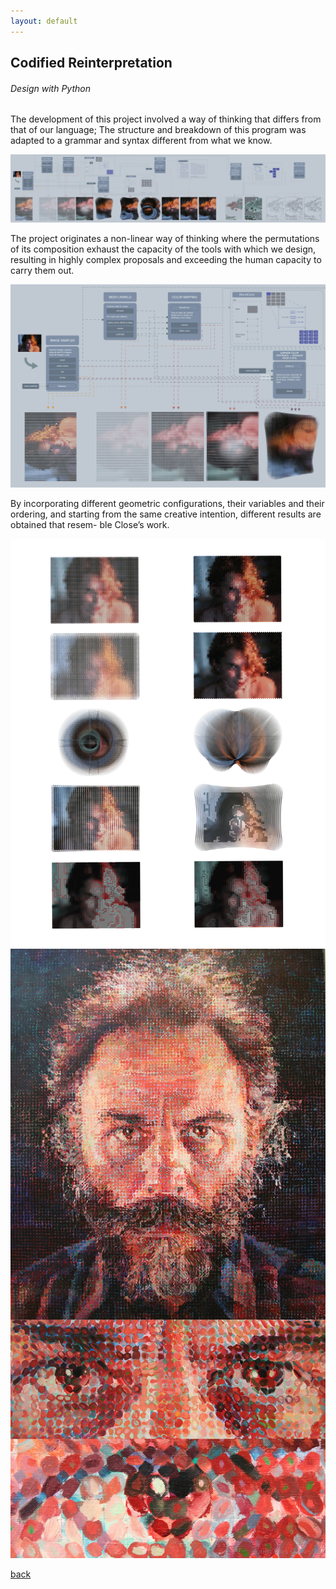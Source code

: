 ```yaml
---
layout: default
---
```


## Codified Reinterpretation
###### _Design with Python_

The development of this project involved a way of thinking that differs from that of our language; The structure and breakdown of this program was adapted to a grammar and syntax different from what we know.

![image](assets/img/close/DiagramasClose-07.jpg)

The project originates a non-linear way of thinking where the permutations of its composition exhaust the capacity of the tools with which we design, resulting in highly complex proposals and exceeding the human capacity to carry them out.

![image](assets/img/close/DiagramasClose_1.jpg)

By incorporating different geometric configurations, their variables and their ordering, and starting from the same creative intention, different results are obtained that resem- ble Close’s work.

![image](assets/img/close/240925_PF_MADE37.jpg)
![image](assets/img/close/101611096_121ec92b8b_b.jpg)

[back](./)
